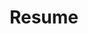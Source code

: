 ---
# Feel free to add content and custom Front Matter to this file.
# To modify the layout, see https://jekyllrb.com/docs/themes/#overriding-theme-defaults

layout: post
title: "Resume"
canonical_url: 'https://adityarahmanda.github.io/resume'
---